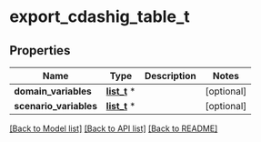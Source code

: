 # export_cdashig_table_t

## Properties
Name | Type | Description | Notes
------------ | ------------- | ------------- | -------------
**domain_variables** | [**list_t**](export_cdashig_domain_variables_row.md) \* |  | [optional] 
**scenario_variables** | [**list_t**](export_cdashig_scenario_variables_row.md) \* |  | [optional] 

[[Back to Model list]](../README.md#documentation-for-models) [[Back to API list]](../README.md#documentation-for-api-endpoints) [[Back to README]](../README.md)


